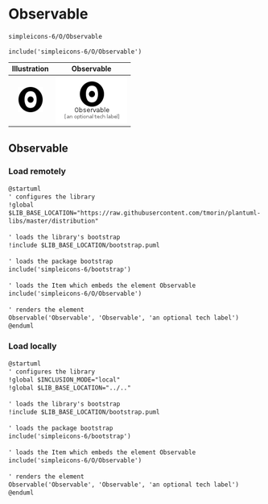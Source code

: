 # Observable


```text
simpleicons-6/O/Observable
```

```text
include('simpleicons-6/O/Observable')
```



| Illustration | Observable |
| :---: | :---: |
| ![illustration for Illustration](../../simpleicons-6/O/Observable.png) | ![illustration for Observable](../../simpleicons-6/O/Observable.Local.png) |




## Observable

### Load remotely
```plantuml
@startuml
' configures the library
!global $LIB_BASE_LOCATION="https://raw.githubusercontent.com/tmorin/plantuml-libs/master/distribution"

' loads the library's bootstrap
!include $LIB_BASE_LOCATION/bootstrap.puml

' loads the package bootstrap
include('simpleicons-6/bootstrap')

' loads the Item which embeds the element Observable
include('simpleicons-6/O/Observable')

' renders the element
Observable('Observable', 'Observable', 'an optional tech label')
@enduml
```

### Load locally
```plantuml
@startuml
' configures the library
!global $INCLUSION_MODE="local"
!global $LIB_BASE_LOCATION="../.."

' loads the library's bootstrap
!include $LIB_BASE_LOCATION/bootstrap.puml

' loads the package bootstrap
include('simpleicons-6/bootstrap')

' loads the Item which embeds the element Observable
include('simpleicons-6/O/Observable')

' renders the element
Observable('Observable', 'Observable', 'an optional tech label')
@enduml
```

